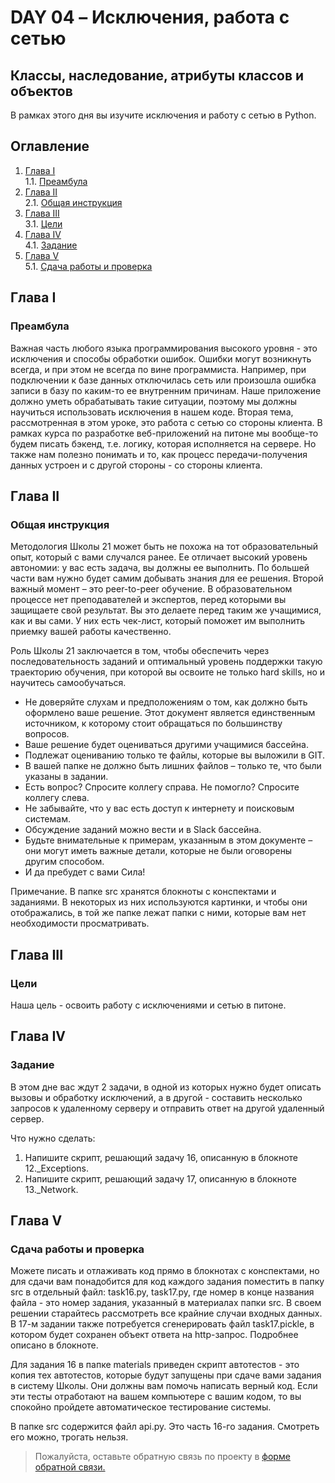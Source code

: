 # DAY 04 – Исключения, работа с сетью
## Классы, наследование, атрибуты классов и объектов
В рамках этого дня вы изучите исключения и работу с сетью в Python.

## Оглавление

1. [Глава I](#глава-i) \
    1.1. [Преамбула](#преамбула)
2. [Глава II](#глава-ii) \
    2.1. [Общая инструкция](#общая-инструкция)
3. [Глава III](#глава-iii) \
    3.1. [Цели](#цели)
4. [Глава IV](#глава-iv) \
    4.1. [Задание](#задание)
5. [Глава V](#глава-v) \
    5.1. [Сдача работы и проверка](#сдача-работы-и-проверка)

## Глава I
### Преамбула

Важная часть любого языка программирования высокого уровня - это исключения и способы обработки ошибок. Ошибки могут возникнуть всегда, и при этом не всегда по вине программиста. Например, при подключении к базе данных отключилась сеть или произошла ошибка записи в базу по каким-то ее внутренним причинам. Наше приложение должно уметь обрабатывать такие ситуации, поэтому мы должны научиться использовать исключения в нашем коде. Вторая тема, рассмотренная в этом уроке, это работа с сетью со стороны клиента. В рамках курса по разработке веб-приложений на питоне мы вообще-то будем писать бэкенд, т.е. логику, которая исполняется на сервере. Но также нам полезно понимать и то, как процесс передачи-получения данных устроен и с другой стороны - со стороны клиента.

## Глава II
### Общая инструкция

Методология Школы 21 может быть не похожа на тот образовательный опыт, который с вами случался ранее. Ее отличает высокий уровень автономии: у вас есть задача, вы должны ее выполнить. По большей части вам нужно будет самим добывать знания для ее решения. Второй важный момент – это peer-to-peer обучение. В образовательном процессе нет преподавателей и экспертов, перед которыми вы защищаете свой результат. Вы это делаете перед таким же учащимися, как и вы сами. У них есть чек-лист, который поможет им выполнить приемку вашей работы качественно.

Роль Школы 21 заключается в том, чтобы обеспечить через последовательность заданий и оптимальный уровень поддержки такую траекторию обучения, при которой вы освоите не только hard skills, но и научитесь самообучаться.

* Не доверяйте слухам и предположениям о том, как должно быть оформлено ваше решение. Этот документ является единственным источником, к которому стоит обращаться по большинству вопросов.
* Ваше решение будет оцениваться другими учащимися бассейна.
* Подлежат оцениванию только те файлы, которые вы выложили в GIT.
* В вашей папке не должно быть лишних файлов – только те, что были указаны в задании.
* Есть вопрос? Спросите коллегу справа. Не помогло? Спросите коллегу слева.
* Не забывайте, что у вас есть доступ к интернету и поисковым системам.
* Обсуждение заданий можно вести и в Slack бассейна.
* Будьте внимательные к примерам, указанным в этом документе – они могут иметь важные детали, которые не были оговорены другим способом.
* И да пребудет с вами Сила!

Примечание. В папке src хранятся блокноты с конспектами и заданиями. В некоторых из них используются картинки, и чтобы они отображались, в той же папке лежат папки с ними, которые вам нет необходимости просматривать.

## Глава III
### Цели

Наша цель - освоить работу с исключениями и сетью в питоне.

## Глава IV
### Задание

В этом дне вас ждут 2 задачи, в одной из которых нужно будет описать вызовы и обработку исключений, а в другой - составить несколько запросов к удаленному серверу и отправить ответ на другой удаленный сервер.

Что нужно сделать:
1. Напишите скрипт, решающий задачу 16, описанную в блокноте 12._Exceptions.
2. Напишите скрипт, решающий задачу 17, описанную в блокноте 13._Network.


## Глава V
### Сдача работы и проверка

Можете писать и отлаживать код прямо в блокнотах с конспектами, но для сдачи вам понадобится для код каждого задания поместить в папку src в отдельный файл: task16.py, task17.py, где номер в конце названия файла - это номер задания, указанный в материалах папки src. В своем решении старайтесь рассмотреть все крайние случаи входных данных.
В 17-м задании также потребуется сгенерировать файл task17.pickle, в котором будет сохранен объект ответа на http-запрос. Подробнее описано в блокноте.

Для задания 16 в папке materials приведен скрипт автотестов - это копия тех автотестов, которые будут запущены при сдаче вами задания в систему Школы. Они должны вам помочь написать верный код. Если эти тесты отработают на вашем компьютере с вашим кодом, то вы спокойно пройдете автоматическое тестирование системы.

В папке src содержится файл api.py. Это часть 16-го задания. Смотреть его можно, трогать нельзя.

>Пожалуйста, оставьте обратную связь по проекту в [форме обратной связи.](https://forms.gle/iiSjzTJ8qJfnQt9Z9)
